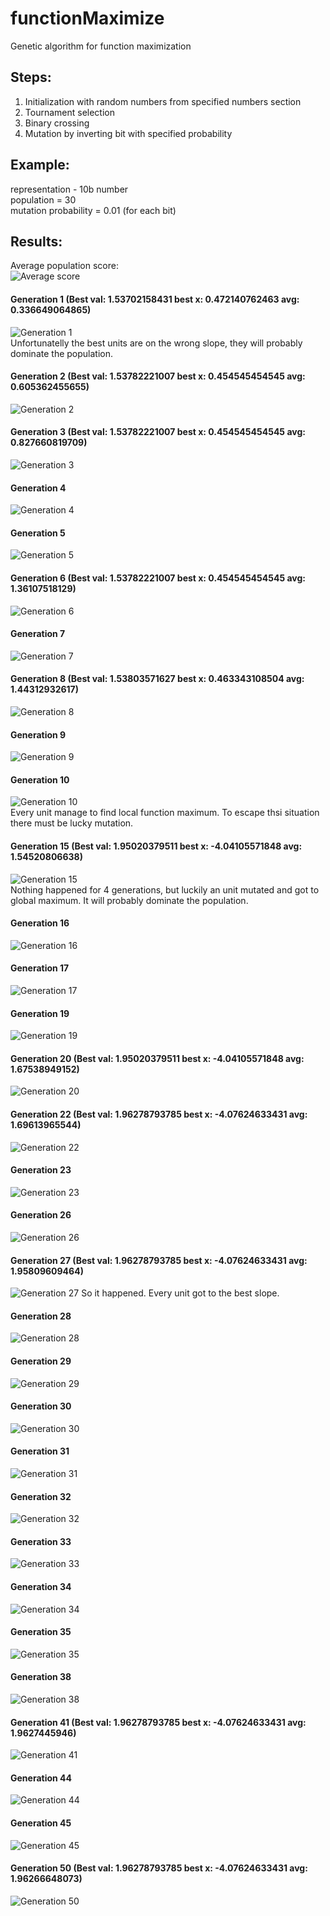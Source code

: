 # functionMaximize
Genetic algorithm for function maximization

## Steps:
  1. Initialization with random numbers from specified numbers section
  2. Tournament selection
  3. Binary crossing
  4. Mutation by inverting bit with specified probability

## Example:  
  representation - 10b number  
  population = 30  
  mutation probability = 0.01 (for each bit)  
    
## Results:  
  Average population score:  
  ![Average score](https://github.com/bartas28/functionMaximize/blob/master/results/averages.png)  
  
  #### Generation 1 (Best val: 1.53702158431 best x: 0.472140762463 avg: 0.336649064865)   
  ![Generation 1](https://github.com/bartas28/functionMaximize/blob/master/results/gen1.png)  
  Unfortunatelly the best units are on the wrong slope, they will probably dominate the population.  
  
  #### Generation 2 (Best val: 1.53782221007 best x: 0.454545454545 avg: 0.605362455655)  
  ![Generation 2](https://github.com/bartas28/functionMaximize/blob/master/results/gen2.png)  
  
  #### Generation 3 (Best val: 1.53782221007 best x: 0.454545454545 avg: 0.827660819709)  
  ![Generation 3](https://github.com/bartas28/functionMaximize/blob/master/results/gen3.png)  
  
  #### Generation 4  
  ![Generation 4](https://github.com/bartas28/functionMaximize/blob/master/results/gen4.png)  
  
  #### Generation 5  
  ![Generation 5](https://github.com/bartas28/functionMaximize/blob/master/results/gen5.png) 
  
  #### Generation 6 (Best val: 1.53782221007 best x: 0.454545454545 avg: 1.36107518129)  
  ![Generation 6](https://github.com/bartas28/functionMaximize/blob/master/results/gen6.png)  
  
  #### Generation 7  
  ![Generation 7](https://github.com/bartas28/functionMaximize/blob/master/results/gen7.png)  
  
  #### Generation 8 (Best val: 1.53803571627 best x: 0.463343108504 avg: 1.44312932617)  
  ![Generation 8](https://github.com/bartas28/functionMaximize/blob/master/results/gen8.png)  
  
  #### Generation 9  
  ![Generation 9](https://github.com/bartas28/functionMaximize/blob/master/results/gen9.png)  
  
  #### Generation 10  
  ![Generation 10](https://github.com/bartas28/functionMaximize/blob/master/results/gen10.png)  
  Every unit manage to find local function maximum. To escape thsi situation there must be lucky mutation.  
  
  #### Generation 15 (Best val: 1.95020379511 best x: -4.04105571848 avg: 1.54520806638)  
  ![Generation 15](https://github.com/bartas28/functionMaximize/blob/master/results/gen15.png)  
  Nothing happened for 4 generations, but luckily an unit mutated and got to global maximum. It will probably dominate the population.  
  
  #### Generation 16  
  ![Generation 16](https://github.com/bartas28/functionMaximize/blob/master/results/gen16.png)  
  
  #### Generation 17  
  ![Generation 17](https://github.com/bartas28/functionMaximize/blob/master/results/gen17.png)  
  
  #### Generation 19  
  ![Generation 19](https://github.com/bartas28/functionMaximize/blob/master/results/gen19.png)  
  
  #### Generation 20 (Best val: 1.95020379511 best x: -4.04105571848 avg: 1.67538949152)  
  ![Generation 20](https://github.com/bartas28/functionMaximize/blob/master/results/gen20.png)  
  
  #### Generation 22 (Best val: 1.96278793785 best x: -4.07624633431 avg: 1.69613965544)  
  ![Generation 22](https://github.com/bartas28/functionMaximize/blob/master/results/gen22.png)  
  
  #### Generation 23  
  ![Generation 23](https://github.com/bartas28/functionMaximize/blob/master/results/gen23.png)  
  
  #### Generation 26  
  ![Generation 26](https://github.com/bartas28/functionMaximize/blob/master/results/gen26.png)  
  
  #### Generation 27 (Best val: 1.96278793785 best x: -4.07624633431 avg: 1.95809609464)  
  ![Generation 27](https://github.com/bartas28/functionMaximize/blob/master/results/gen27.png) 
  So it happened. Every unit got to the best slope.
  
  #### Generation 28  
  ![Generation 28](https://github.com/bartas28/functionMaximize/blob/master/results/gen28.png)  
  
  #### Generation 29  
  ![Generation 29](https://github.com/bartas28/functionMaximize/blob/master/results/gen29.png)  
  
  #### Generation 30  
  ![Generation 30](https://github.com/bartas28/functionMaximize/blob/master/results/gen30.png)  
  
  #### Generation 31  
  ![Generation 31](https://github.com/bartas28/functionMaximize/blob/master/results/gen31.png)  
  
  #### Generation 32  
  ![Generation 32](https://github.com/bartas28/functionMaximize/blob/master/results/gen32.png)  
  
  #### Generation 33  
  ![Generation 33](https://github.com/bartas28/functionMaximize/blob/master/results/gen33.png)  
  
  #### Generation 34  
  ![Generation 34](https://github.com/bartas28/functionMaximize/blob/master/results/gen34.png)  
  
  #### Generation 35  
  ![Generation 35](https://github.com/bartas28/functionMaximize/blob/master/results/gen35.png)  
  
  #### Generation 38  
  ![Generation 38](https://github.com/bartas28/functionMaximize/blob/master/results/gen38.png)  
  
  #### Generation 41 (Best val: 1.96278793785 best x: -4.07624633431 avg: 1.9627445946)  
  ![Generation 41](https://github.com/bartas28/functionMaximize/blob/master/results/gen41.png)  
  
  #### Generation 44  
  ![Generation 44](https://github.com/bartas28/functionMaximize/blob/master/results/gen44.png)  
  
  #### Generation 45  
  ![Generation 45](https://github.com/bartas28/functionMaximize/blob/master/results/gen45.png)  
  
  #### Generation 50 (Best val: 1.96278793785 best x: -4.07624633431 avg: 1.96266648073)  
  ![Generation 50](https://github.com/bartas28/functionMaximize/blob/master/results/gen50.png)  
  
